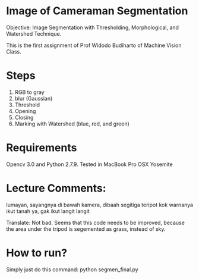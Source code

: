 # Image of Cameraman Segmentation
Objective: Image Segmentation with Thresholding, Morphological, and Watershed Technique.

This is the first assignment of Prof Widodo Budiharto of Machine Vision Class. 

# Steps 
1) RGB to gray 
2) blur (Gaussian)
3) Threshold 
4) Opening 
5) Closing
6) Marking with Watershed (blue, red, and green)

# Requirements
Opencv 3.0 and Python 2.7.9.
Tested in MacBook Pro OSX Yosemite 

# Lecture Comments: 
lumayan, sayangnya di bawah kamera, dibaah segitiga teripot kok warnanya ikut tanah ya, gak ikut langit langit

Translate: 
Not bad. Seems that this code needs to be improved, because the area under the tripod is segemented as grass, instead of sky. 

# How to run? 
Simply just do this command: python segmen_final.py
